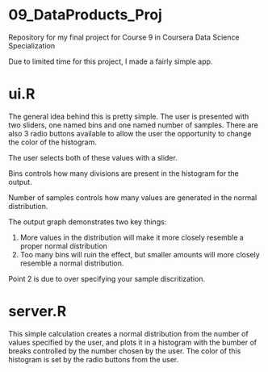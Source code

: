 # 09_DataProducts_Proj
Repository for my final project for Course 9 in Coursera Data Science Specialization

Due to limited time for this project, I made a fairly simple app. 

# ui.R
The general idea behind this is pretty simple. The user is presented with two sliders, one named bins and one named number of samples. There are also 3 radio buttons available to allow the user the opportunity to change the color of the histogram. 

The user selects both of these values with a slider. 

Bins controls how many divisions are present in the histogram for the output.

Number of samples controls how many values are generated in the normal distribution. 

The output graph demonstrates two key things:
1) More values in the distribution will make it more closely resemble a proper normal distribution
2) Too many bins will ruin the effect, but smaller amounts will more closely resemble a normal distribution. 

Point 2 is due to over specifying your sample discritization. 

# server.R
This simple calculation creates a normal distribution from the number of values specified by the user, and plots it in a histogram with the bumber of breaks controlled by the number chosen by the user. The color of this histogram is set by the radio buttons from the user. 

